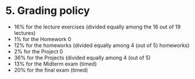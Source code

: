 # 5. Grading policy

* 16% for the lecture exercises (divided equally among the 16 out of 19 lectures)
* 1% for the Homework 0 
* 12% for the homeworks (divided equally among 4 (out of 5) homeworks)
* 2% for the Project 0 
* 36% for the Projects (divided equally among 4 (out of 5) 
* 13% for the Midterm exam (timed) 
* 20% for the final exam (timed)

